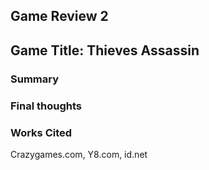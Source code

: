 ## Game Review 2

## Game Title: Thieves Assassin

### Summary

### Final thoughts

### Works Cited
Crazygames.com, Y8.com, id.net
